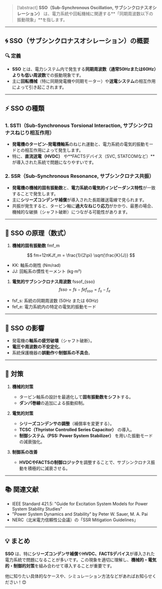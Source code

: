 
> [!abstract]
> **SSO（Sub-Synchronous Oscillation, サブシンクロナスオシレーション）** は、電力系統や回転機械に関連する**「同期周波数以下の振動現象」**を指します。



---

## 🌀 **SSO（サブシンクロナスオシレーション）の概要**

### 🔍 **定義**

- **SSO** とは、電力システム内で発生する**同期周波数（通常50Hzまたは60Hz）よりも低い周波数**での振動現象です。
- 主に**回転機械**（特に同期発電機や同期モーター）や**送電システム**の相互作用によって引き起こされます。

---

## ⚡️ **SSO の種類**

### 1. **SSTI（Sub-Synchronous Torsional Interaction, サブシンクロナスねじり相互作用）**

- **発電機のタービン-発電機軸系**のねじれ運動と、電力系統の電気的振動モードとの相互作用によって発生します。
- 特に、**直流送電（HVDC）** や**FACTSデバイス（SVC, STATCOMなど）**が導入された系統で問題になりやすいです。

### 2. **SSR（Sub-Synchronous Resonance, サブシンクロナス共振）**

- **発電機の機械的固有振動数**と、**電力系統の電気的インピーダンス特性**が一致することで発生します。
- 主に**シリーズコンデンサ補償**が導入された長距離送電線で見られます。
- 共振が発生すると、タービン軸に**過大なねじり応力**がかかり、最悪の場合、機械的な破損（シャフト破断）につながる可能性があります。

---

## 🧮 **SSO の原理（数式）**

1. **機械的固有振動数** fmf_m

$$
fm=12πKJf_m = \frac{1}{2\pi} \sqrt{\frac{K}{J}}
$$
- KK: 軸系の剛性 (Nm/rad)
- JJ: 回転系の慣性モーメント (kg·m²)

1. **電気的サブシンクロナス周波数** fssof_{sso}
$$
fsso=fs−fef_{sso} = f_s - f_e
$$
- fsf_s: 系統の同期周波数 (50Hz または 60Hz)
- fef_e: 電力系統内の特定の電気的振動モード

---

## 🚦 **SSO の影響**

- 発電機の**軸系の疲労破壊**（シャフト破断）。
- **電圧や周波数の不安定化**。
- 系統保護機器の**誤動作**や**制御系の不具合**。

---

## 🔧 **対策**

1. **機械的対策**
    
    - タービン軸系の設計を最適化して**固有振動数をシフト**する。
    - **ダンパ巻線**の追加による振動抑制。
2. **電気的対策**
    
    - **シリーズコンデンサの調整**（補償率を変更する）。
    - **TCSC（Thyristor Controlled Series Capacitor）** の導入。
    - **制御システム（PSS: Power System Stabilizer）** を用いた振動モードの減衰強化。
3. **制御系の改善**
    
    - **HVDCやFACTSの制御ロジック**を調整することで、サブシンクロナス振動を積極的に減衰させる。

---

## 📚 **関連文献**

- IEEE Standard 421.5: "Guide for Excitation System Models for Power System Stability Studies"
- "Power System Dynamics and Stability" by Peter W. Sauer, M. A. Pai
- NERC（北米電力信頼性公会議）の「SSR Mitigation Guidelines」

---

## 💡 **まとめ**

**SSO** は、特に**シリーズコンデンサ補償**や**HVDC、FACTSデバイス**が導入された電力系統で問題になることが多いです。この現象を適切に理解し、**機械的・電気的・制御的対策**を組み合わせて導入することが重要です。

他に知りたい具体的なケースや、シミュレーション方法などがあればお知らせください！😊